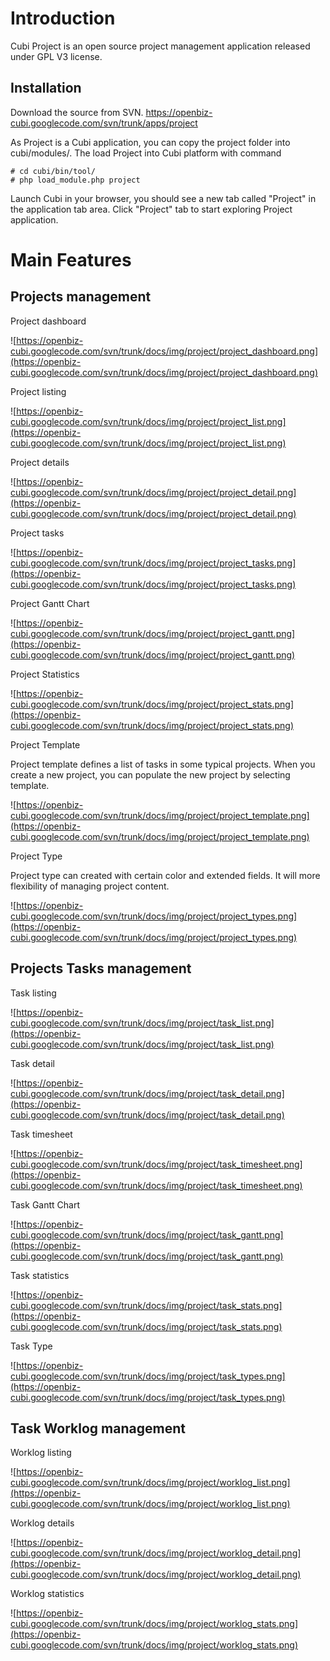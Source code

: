 # Introduction #

Cubi Project is an open source project management application released under GPL V3 license.

## Installation ##

Download the source from SVN. https://openbiz-cubi.googlecode.com/svn/trunk/apps/project

As Project is a Cubi application, you can copy the project folder into cubi/modules/. The load Project into Cubi platform with command
```
# cd cubi/bin/tool/
# php load_module.php project
```

Launch Cubi in your browser, you should see a new tab called "Project" in the application tab area. Click "Project" tab to start exploring Project application.

# Main Features #

## Projects management ##

Project dashboard

![https://openbiz-cubi.googlecode.com/svn/trunk/docs/img/project/project_dashboard.png](https://openbiz-cubi.googlecode.com/svn/trunk/docs/img/project/project_dashboard.png)

Project listing

![https://openbiz-cubi.googlecode.com/svn/trunk/docs/img/project/project_list.png](https://openbiz-cubi.googlecode.com/svn/trunk/docs/img/project/project_list.png)

Project details

![https://openbiz-cubi.googlecode.com/svn/trunk/docs/img/project/project_detail.png](https://openbiz-cubi.googlecode.com/svn/trunk/docs/img/project/project_detail.png)

Project tasks

![https://openbiz-cubi.googlecode.com/svn/trunk/docs/img/project/project_tasks.png](https://openbiz-cubi.googlecode.com/svn/trunk/docs/img/project/project_tasks.png)

Project Gantt Chart

![https://openbiz-cubi.googlecode.com/svn/trunk/docs/img/project/project_gantt.png](https://openbiz-cubi.googlecode.com/svn/trunk/docs/img/project/project_gantt.png)

Project Statistics

![https://openbiz-cubi.googlecode.com/svn/trunk/docs/img/project/project_stats.png](https://openbiz-cubi.googlecode.com/svn/trunk/docs/img/project/project_stats.png)

Project Template

Project template defines a list of tasks in some typical projects. When you create a new project, you can populate the new project by selecting template.

![https://openbiz-cubi.googlecode.com/svn/trunk/docs/img/project/project_template.png](https://openbiz-cubi.googlecode.com/svn/trunk/docs/img/project/project_template.png)

Project Type

Project type can created with certain color and extended fields. It will more flexibility of managing project content.

![https://openbiz-cubi.googlecode.com/svn/trunk/docs/img/project/project_types.png](https://openbiz-cubi.googlecode.com/svn/trunk/docs/img/project/project_types.png)

## Projects Tasks management ##

Task listing

![https://openbiz-cubi.googlecode.com/svn/trunk/docs/img/project/task_list.png](https://openbiz-cubi.googlecode.com/svn/trunk/docs/img/project/task_list.png)

Task detail

![https://openbiz-cubi.googlecode.com/svn/trunk/docs/img/project/task_detail.png](https://openbiz-cubi.googlecode.com/svn/trunk/docs/img/project/task_detail.png)

Task timesheet

![https://openbiz-cubi.googlecode.com/svn/trunk/docs/img/project/task_timesheet.png](https://openbiz-cubi.googlecode.com/svn/trunk/docs/img/project/task_timesheet.png)

Task Gantt Chart

![https://openbiz-cubi.googlecode.com/svn/trunk/docs/img/project/task_gantt.png](https://openbiz-cubi.googlecode.com/svn/trunk/docs/img/project/task_gantt.png)

Task statistics

![https://openbiz-cubi.googlecode.com/svn/trunk/docs/img/project/task_stats.png](https://openbiz-cubi.googlecode.com/svn/trunk/docs/img/project/task_stats.png)

Task Type

![https://openbiz-cubi.googlecode.com/svn/trunk/docs/img/project/task_types.png](https://openbiz-cubi.googlecode.com/svn/trunk/docs/img/project/task_types.png)

## Task Worklog management ##

Worklog listing

![https://openbiz-cubi.googlecode.com/svn/trunk/docs/img/project/worklog_list.png](https://openbiz-cubi.googlecode.com/svn/trunk/docs/img/project/worklog_list.png)

Worklog details

![https://openbiz-cubi.googlecode.com/svn/trunk/docs/img/project/worklog_detail.png](https://openbiz-cubi.googlecode.com/svn/trunk/docs/img/project/worklog_detail.png)

Worklog statistics

![https://openbiz-cubi.googlecode.com/svn/trunk/docs/img/project/worklog_stats.png](https://openbiz-cubi.googlecode.com/svn/trunk/docs/img/project/worklog_stats.png)